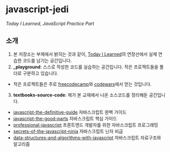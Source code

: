 # javascript-jedi
_Today I Learned, JavaScript Practice Part_



## 소개
1. 본 저장소는 부제에서 밝히는 것과 같이, [Today I Learned](https://github.com/joeunha/TIL)의 연장선에서 실제 연습한 코드를 남기는 공간입니다.
2. **_playground**: 스스로 작성한 코드를 실습하는 공간입니다. 작은 프로젝트들을 폴더로 구분하고 있습니다.
  - 작은 프로젝트들은 주로 [freecodecamp](https://www.freecodecamp.com)와 [codewars](https://www.codewars.com/r/2yvj5g)에서 얻는 것입니다.
3. **textbooks-source-code**: 제가 본 교재에서 나온 소스코드를 정리해둔 공간입니다.
  - [javascript-the-definitive-guide](http://book.naver.com/bookdb/book_detail.nhn?bid=4561033) 자바스크립트 완벽 가이드
  - [javascript-the-good-parts](http://book.naver.com/bookdb/book_detail.nhn?bid=4774270) 자바스크립트 핵심 가이드
  - [professional-javascript](http://book.naver.com/bookdb/book_detail.nhn?bid=7204207) 프론트엔드 개발자를 위한 자바스크립트 프로그래밍
  - [secrets-of-the-javascript-ninja](http://book.naver.com/bookdb/book_detail.nhn?bid=7466145) 자바스크립트 닌자 비급
  - [data-structures-and-algorithms-with-javascript](http://book.naver.com/bookdb/book_detail.nhn?bid=8095174) 자바스크립트 자료구조와 알고리즘